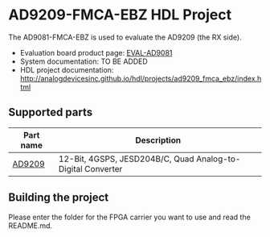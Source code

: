# AD9209-FMCA-EBZ HDL Project

The AD9081-FMCA-EBZ is used to evaluate the AD9209 (the RX side).

- Evaluation board product page: [EVAL-AD9081](https://www.analog.com/eval-ad9081)
- System documentation: TO BE ADDED
- HDL project documentation: http://analogdevicesinc.github.io/hdl/projects/ad9209_fmca_ebz/index.html

## Supported parts

| Part name                               | Description                                                  |
|-----------------------------------------|--------------------------------------------------------------|
| [AD9209](https://www.analog.com/ad9209) | 12-Bit, 4GSPS, JESD204B/C, Quad Analog-to-Digital Converter |

## Building the project

Please enter the folder for the FPGA carrier you want to use and read the README.md.
